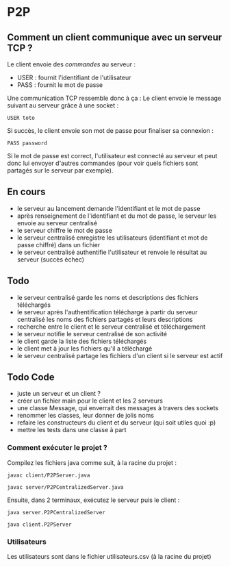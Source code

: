 # P2P

## Comment un client communique avec un serveur TCP ?

Le client envoie des *commandes* au serveur :
- USER : fournit l'identifiant de l'utilisateur
- PASS : fournit le mot de passe

Une communication TCP ressemble donc à ça :
Le client envoie le message suivant au serveur grâce à une socket :

`USER toto`


Si succès, le client envoie son mot de passe pour finaliser sa connexion :

`PASS password`

Si le mot de passe est correct, l'utilisateur est connecté au serveur et peut donc lui
envoyer d'autres commandes (pour voir quels fichiers sont partagés sur le serveur par exemple).


## En cours

- le serveur au lancement demande l'identifiant et le mot de passe
- après renseignement de l'identifiant et du mot de passe, le serveur les envoie au serveur centralisé
- le serveur chiffre le mot de passe
- le serveur centralisé enregistre les utilisateurs (identifiant et mot de passe chiffré) dans un fichier
- le serveur centralisé authentifie l'utilisateur et renvoie le résultat au serveur (succès échec)

## Todo


- le serveur centralisé garde les noms et descriptions des fichiers téléchargés
- le serveur après l'authentification télécharge à partir du serveur centralisé les noms des fichiers partagés et leurs descriptions
- recherche entre le client et le serveur centralisé et téléchargement
- le serveur notifie le serveur centralisé de son activité
- le client garde la liste des fichiers téléchargés
- le client met à jour les fichiers qu'il a téléchargé
- le serveur centralisé partage les fichiers d'un client si le serveur est actif

## Todo Code
- juste un serveur et un client ?
- créer un fichier main pour le client et les 2 serveurs
- une classe Message, qui enverrait des messages à travers des sockets
- renommer les classes, leur donner de jolis noms
- refaire les constructeurs du client et du serveur (qui soit utiles quoi :p)
- mettre les tests dans une classe à part


### Comment exécuter le projet ?

Compilez les fichiers java comme suit, à la racine du projet :

`javac client/P2PServer.java`

`javac server/P2PCentralizedServer.java`

Ensuite, dans 2 terminaux, exécutez le serveur puis le client :

`java server.P2PCentralizedServer`


`java client.P2PServer`

### Utilisateurs

Les utilisateurs sont dans le fichier utilisateurs.csv (à la racine du projet)


